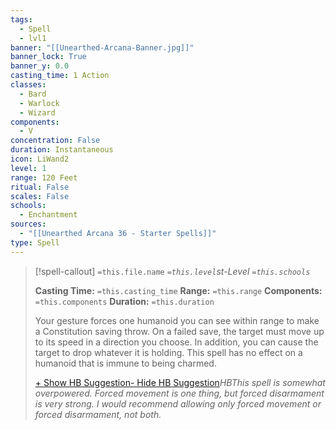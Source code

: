 ```yaml
---
tags:
  - Spell
  - lvl1
banner: "[[Unearthed-Arcana-Banner.jpg]]"
banner_lock: True
banner_y: 0.0
casting_time: 1 Action
classes:
  - Bard
  - Warlock
  - Wizard
components:
  - V
concentration: False
duration: Instantaneous
icon: LiWand2
level: 1
range: 120 Feet
ritual: False
scales: False
schools:
  - Enchantment
sources:
  - "[[Unearthed Arcana 36 - Starter Spells]]"
type: Spell
---
```

>[!spell-callout] `=this.file.name`
>*`=this.level`st-Level `=this.schools`*
>
>**Casting Time:** `=this.casting_time`
>**Range:** `=this.range`
>**Components:** `=this.components`
>**Duration:** `=this.duration`
>
>Your gesture forces one humanoid you can see within range to make a Constitution saving throw. On a failed save, the target must move up to its speed in a direction you choose. In addition, you can cause the target to drop whatever it is holding. This spell has no effect on a humanoid that is immune to being charmed.
>
>[+ Show HB Suggestion](javascript:;)[- Hide HB Suggestion](javascript:;)*HBThis spell is somewhat overpowered. Forced movement is one thing, but forced disarmament is very strong. I would recommend allowing only forced movement or forced disarmament, not both.*
>
>
